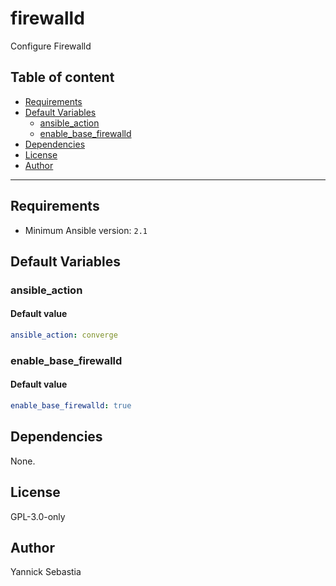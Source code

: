 # firewalld

Configure Firewalld

## Table of content

- [Requirements](#requirements)
- [Default Variables](#default-variables)
  - [ansible_action](#ansible_action)
  - [enable_base_firewalld](#enable_base_firewalld)
- [Dependencies](#dependencies)
- [License](#license)
- [Author](#author)

---

## Requirements

- Minimum Ansible version: `2.1`

## Default Variables

### ansible_action

#### Default value

```YAML
ansible_action: converge
```

### enable_base_firewalld

#### Default value

```YAML
enable_base_firewalld: true
```



## Dependencies

None.

## License

GPL-3.0-only

## Author

Yannick Sebastia
